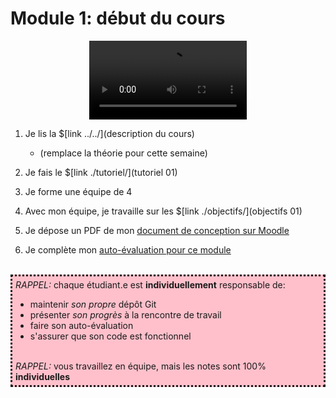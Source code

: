 # Module 1: début du cours

<center>
<video width="50%" src="presentation.mp4" type="video/mp4" controls>
</center>


1. Je lis la $[link ../../](description du cours) 
    * (remplace la théorie pour cette semaine)

1. Je fais le $[link ./tutoriel/](tutoriel 01)

1. Je forme une équipe de 4

1. Avec mon équipe, je travaille sur les $[link ./objectifs/](objectifs 01)


1. Je dépose un PDF de mon <a href="https://cmontmorency.moodle.decclic.qc.ca/mod/assign/view.php?id=291482">document de conception sur Moodle</a>



1. Je complète mon <a href="https://cmontmorency.moodle.decclic.qc.ca/course/view.php?id=7374#section-2">auto-évaluation pour ce module</a>

<br>
<div style="padding:5px;background:pink;border-style:dotted" >
<i>RAPPEL:</i> chaque étudiant.e est <strong>individuellement</strong> responsable de:
<ul>
<li>maintenir <i>son propre</i> dépôt Git
<li>présenter <i>son progrès</i> à la rencontre de travail
<li>faire son auto-évaluation
<li>s'assurer que son code est fonctionnel
</ul> 
<br>
<i>RAPPEL:</i> vous travaillez en équipe, mais les notes sont 100% <strong>individuelles</strong>
</div>
